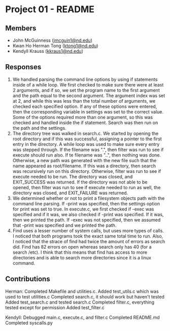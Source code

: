 Project 01 - README
===================

Members
-------

- John McGuinness (jmcguin1@nd.edu)
- Kwan Ho Herman Tong (ktong1@nd.edu)
- Kendyll Krauss (kkraus1@nd.edu)

Responses
---------

1. We handled parsing the command line options by using if statements inside of a while loop.  We first checked to make sure there were at least 2 arguments, and if so, we set the program name to the first argument and the path equal to the second argument.  The argument index was set at 2, and while this was less than the total number of arguments, we checked each specified option.  If any of these options were entered, then the corresponding variable in settings was set to the correct value.  Some of the options required more than one argument, so this was checked and handled inside the if statement. Search was then run on the path and the settings.
2. The directory tree was walked in search.c.  We started by opening the root directory and if this was successful, assigning a pointer to the first entry in the directory.  A while loop was used to make sure every entry was stepped through.  If the filename was ".", then filter was run to see if execute should run also.  If te filename was "..", then nothing was done.  Otherwise, a new path was generated with the new file such that the name appeared as root/filename.  If this was a directory, then search was recursively run on this directory.  Otherwise, filter was run to see if execute needed to be run.  The directory was closed, and EXIT_SUCCESS was returned.  If the directory was not able to be opened, then filter was run to see if execute needed to run as well, the directory was closed, and EXIT_FAILURE was returned.  
3. We determined whether or not to print a filesystem objects path with the command line parsing.  If -print was specified, then the settings option for print was set to true.  In execute.c, we first checked if -exec was specified and if it was, we also checked if -print was specified.  If it was, then we printed the path.  If -exec was not specified, then we assumed that -print was specified and we printed the path.
4. Find uses a lesser number of system calls, but uses more types of calls.  I noticed that both programs took the exact same total time to run.  Also, I noticed that the strace of find had twice the amount of errors as search did.  Find has 82 errors on open whereas search only has 40 (for a search /etc).  I think that this means that find has access to more directories and is able to search more directories since it is a linux command.

Contributions
-------------
Herman: Completed Makefile and utilities.c.
        Added test_utils.c which was used to test utilities.c
        Completed search.c, it should work but haven't tested
        Added test_search.c and tested search.c
        Completed filter.c, everything tested except for permission
        Added test_filter.c

Kendyll: 	Debugged main.c, execute.c, and filter.c
			Completed README.md
			Completed syscalls.py

